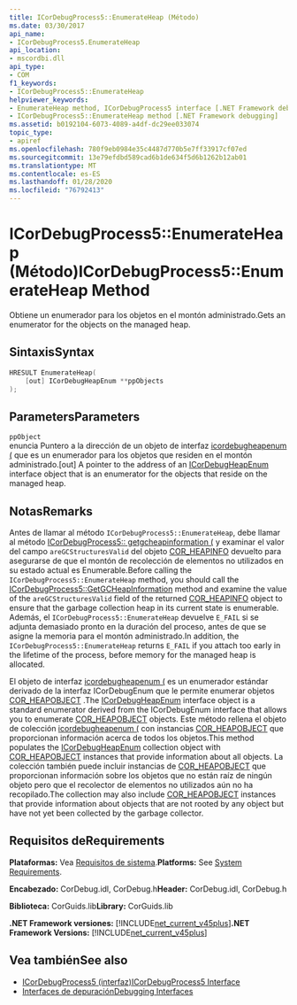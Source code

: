 ```yaml
---
title: ICorDebugProcess5::EnumerateHeap (Método)
ms.date: 03/30/2017
api_name:
- ICorDebugProcess5.EnumerateHeap
api_location:
- mscordbi.dll
api_type:
- COM
f1_keywords:
- ICorDebugProcess5::EnumerateHeap
helpviewer_keywords:
- EnumerateHeap method, ICorDebugProcess5 interface [.NET Framework debugging]
- ICorDebugProcess5::EnumerateHeap method [.NET Framework debugging]
ms.assetid: b0192104-6073-4089-a4df-dc29ee033074
topic_type:
- apiref
ms.openlocfilehash: 780f9eb0984e35c4487d770b5e7ff33917cf07ed
ms.sourcegitcommit: 13e79efdbd589cad6b1de634f5d6b1262b12ab01
ms.translationtype: MT
ms.contentlocale: es-ES
ms.lasthandoff: 01/28/2020
ms.locfileid: "76792413"
---
```

# <a name="icordebugprocess5enumerateheap-method"></a><span data-ttu-id="7eee9-102">ICorDebugProcess5::EnumerateHeap (Método)</span><span class="sxs-lookup"><span data-stu-id="7eee9-102">ICorDebugProcess5::EnumerateHeap Method</span></span>
<span data-ttu-id="7eee9-103">Obtiene un enumerador para los objetos en el montón administrado.</span><span class="sxs-lookup"><span data-stu-id="7eee9-103">Gets an enumerator for the objects on the managed heap.</span></span>  
  
## <a name="syntax"></a><span data-ttu-id="7eee9-104">Sintaxis</span><span class="sxs-lookup"><span data-stu-id="7eee9-104">Syntax</span></span>  
  
```cpp  
HRESULT EnumerateHeap(  
    [out] ICorDebugHeapEnum **ppObjects  
);  
```  
  
## <a name="parameters"></a><span data-ttu-id="7eee9-105">Parameters</span><span class="sxs-lookup"><span data-stu-id="7eee9-105">Parameters</span></span>  
 `ppObject`  
 <span data-ttu-id="7eee9-106">enuncia Puntero a la dirección de un objeto de interfaz [icordebugheapenum (](icordebugheapenum-interface.md) que es un enumerador para los objetos que residen en el montón administrado.</span><span class="sxs-lookup"><span data-stu-id="7eee9-106">[out] A pointer to the address of an [ICorDebugHeapEnum](icordebugheapenum-interface.md) interface object that is an enumerator for the objects that reside on the managed heap.</span></span>  
  
## <a name="remarks"></a><span data-ttu-id="7eee9-107">Notas</span><span class="sxs-lookup"><span data-stu-id="7eee9-107">Remarks</span></span>  
 <span data-ttu-id="7eee9-108">Antes de llamar al método `ICorDebugProcess5::EnumerateHeap`, debe llamar al método [ICorDebugProcess5:: getgcheapinformation (](icordebugprocess5-getgcheapinformation-method.md) y examinar el valor del campo `areGCStructuresValid` del objeto [COR_HEAPINFO](cor-heapinfo-structure.md) devuelto para asegurarse de que el montón de recolección de elementos no utilizados en su estado actual es Enumerable.</span><span class="sxs-lookup"><span data-stu-id="7eee9-108">Before calling the `ICorDebugProcess5::EnumerateHeap` method, you should call the [ICorDebugProcess5::GetGCHeapInformation](icordebugprocess5-getgcheapinformation-method.md) method and examine the value of the `areGCStructuresValid` field of the returned [COR_HEAPINFO](cor-heapinfo-structure.md) object to ensure that the garbage collection heap in its current state is enumerable.</span></span> <span data-ttu-id="7eee9-109">Además, el `ICorDebugProcess5::EnumerateHeap` devuelve `E_FAIL` si se adjunta demasiado pronto en la duración del proceso, antes de que se asigne la memoria para el montón administrado.</span><span class="sxs-lookup"><span data-stu-id="7eee9-109">In addition, the `ICorDebugProcess5::EnumerateHeap` returns `E_FAIL` if you attach too early in the lifetime of the process, before memory for the managed heap is allocated.</span></span>  
  
 <span data-ttu-id="7eee9-110">El objeto de interfaz [icordebugheapenum (](icordebugheapenum-interface.md) es un enumerador estándar derivado de la interfaz ICorDebugEnum que le permite enumerar objetos [COR_HEAPOBJECT](cor-heapobject-structure.md) .</span><span class="sxs-lookup"><span data-stu-id="7eee9-110">The [ICorDebugHeapEnum](icordebugheapenum-interface.md) interface object is a standard enumerator derived from the ICorDebugEnum interface that allows you to enumerate [COR_HEAPOBJECT](cor-heapobject-structure.md) objects.</span></span> <span data-ttu-id="7eee9-111">Este método rellena el objeto de colección [icordebugheapenum (](icordebugheapenum-interface.md) con instancias [COR_HEAPOBJECT](cor-heapobject-structure.md) que proporcionan información acerca de todos los objetos.</span><span class="sxs-lookup"><span data-stu-id="7eee9-111">This method populates the [ICorDebugHeapEnum](icordebugheapenum-interface.md) collection object with [COR_HEAPOBJECT](cor-heapobject-structure.md) instances that provide information about all objects.</span></span> <span data-ttu-id="7eee9-112">La colección también puede incluir instancias de [COR_HEAPOBJECT](cor-heapobject-structure.md) que proporcionan información sobre los objetos que no están raíz de ningún objeto pero que el recolector de elementos no utilizados aún no ha recopilado.</span><span class="sxs-lookup"><span data-stu-id="7eee9-112">The collection may also include [COR_HEAPOBJECT](cor-heapobject-structure.md) instances that provide information about objects that are not rooted by any object but have not yet been collected by the garbage collector.</span></span>  
  
## <a name="requirements"></a><span data-ttu-id="7eee9-113">Requisitos de</span><span class="sxs-lookup"><span data-stu-id="7eee9-113">Requirements</span></span>  
 <span data-ttu-id="7eee9-114">**Plataformas:** Vea [Requisitos de sistema](../../../../docs/framework/get-started/system-requirements.md).</span><span class="sxs-lookup"><span data-stu-id="7eee9-114">**Platforms:** See [System Requirements](../../../../docs/framework/get-started/system-requirements.md).</span></span>  
  
 <span data-ttu-id="7eee9-115">**Encabezado:** CorDebug.idl, CorDebug.h</span><span class="sxs-lookup"><span data-stu-id="7eee9-115">**Header:** CorDebug.idl, CorDebug.h</span></span>  
  
 <span data-ttu-id="7eee9-116">**Biblioteca:** CorGuids.lib</span><span class="sxs-lookup"><span data-stu-id="7eee9-116">**Library:** CorGuids.lib</span></span>  
  
 <span data-ttu-id="7eee9-117">**.NET Framework versiones:** [!INCLUDE[net_current_v45plus](../../../../includes/net-current-v45plus-md.md)]</span><span class="sxs-lookup"><span data-stu-id="7eee9-117">**.NET Framework Versions:** [!INCLUDE[net_current_v45plus](../../../../includes/net-current-v45plus-md.md)]</span></span>  
  
## <a name="see-also"></a><span data-ttu-id="7eee9-118">Vea también</span><span class="sxs-lookup"><span data-stu-id="7eee9-118">See also</span></span>

- [<span data-ttu-id="7eee9-119">ICorDebugProcess5 (interfaz)</span><span class="sxs-lookup"><span data-stu-id="7eee9-119">ICorDebugProcess5 Interface</span></span>](icordebugprocess5-interface.md)
- [<span data-ttu-id="7eee9-120">Interfaces de depuración</span><span class="sxs-lookup"><span data-stu-id="7eee9-120">Debugging Interfaces</span></span>](debugging-interfaces.md)
